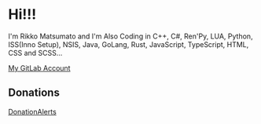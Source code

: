 # Hi!!!

I'm Rikko Matsumato and I'm Also Coding in C++, C#, Ren'Py, LUA, Python, ISS(Inno Setup), NSIS, Java, GoLang, Rust, JavaScript, TypeScript, HTML, CSS and SCSS...

[My GitLab Account](https://gitlab.com/RikkoMatsumato)

## Donations

[DonationAlerts](https://donationalerts.com/r/rikkomatsumato)
